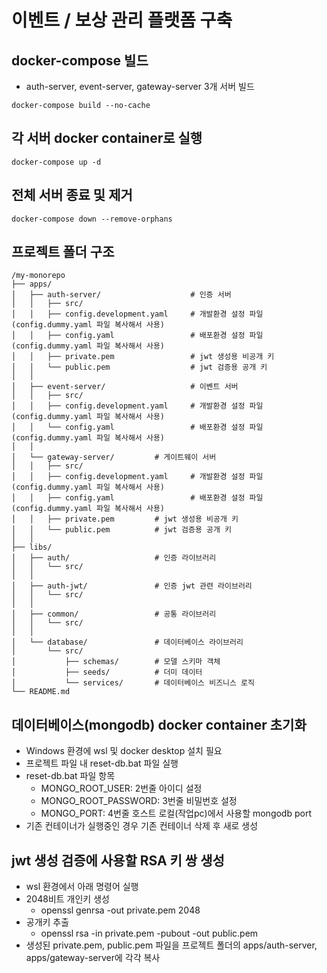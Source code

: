 # 이벤트 / 보상 관리 플랫폼 구축

## docker-compose 빌드
  - auth-server, event-server, gateway-server 3개 서버 빌드
```
docker-compose build --no-cache
```

## 각 서버 docker container로 실행
```
docker-compose up -d
```

## 전체 서버 종료 및 제거
```
docker-compose down --remove-orphans
```

## 프로젝트 폴더 구조
```
/my-monorepo
├── apps/
│   ├── auth-server/                    # 인증 서버
│   │   ├── src/
│   │   ├── config.development.yaml     # 개발환경 설정 파일 (config.dummy.yaml 파일 복사해서 사용)
│   │   ├── config.yaml                 # 배포환경 설정 파일 (config.dummy.yaml 파일 복사해서 사용)
│   │   ├── private.pem                 # jwt 생성용 비공개 키
│   │   └── public.pem                  # jwt 검증용 공개 키
│   │
│   ├── event-server/                   # 이벤트 서버
│   │   ├── src/
│   │   ├── config.development.yaml     # 개발환경 설정 파일 (config.dummy.yaml 파일 복사해서 사용)
│   │   └── config.yaml                 # 배포환경 설정 파일 (config.dummy.yaml 파일 복사해서 사용)
│   │
│   └── gateway-server/         # 게이트웨이 서버
│   │   ├── src/
│   │   ├── config.development.yaml     # 개발환경 설정 파일 (config.dummy.yaml 파일 복사해서 사용)
│   │   ├── config.yaml                 # 배포환경 설정 파일 (config.dummy.yaml 파일 복사해서 사용)
│   │   ├── private.pem         # jwt 생성용 비공개 키
│   │   └── public.pem          # jwt 검증용 공개 키
│   │
├── libs/
│   ├── auth/                   # 인증 라이브러리
│   │   └── src/
│   │
│   ├── auth-jwt/               # 인증 jwt 관련 라이브러리
│   │   └── src/
│   │
│   ├── common/                 # 공통 라이브러리
│   │   └── src/
│   │
│   └── database/               # 데이터베이스 라이브러리
│       └── src/
│           ├── schemas/        # 모델 스키마 객체
│           ├── seeds/          # 더미 데이터
│           └── services/       # 데이터베이스 비즈니스 로직
└── README.md
```

## 데이터베이스(mongodb) docker container 초기화

- Windows 환경에 wsl 및 docker desktop 설치 필요
- 프로젝트 파일 내 reset-db.bat 파일 실행
- reset-db.bat 파일 항목
  - MONGO_ROOT_USER: 2번줄 아이디 설정
  - MONGO_ROOT_PASSWORD: 3번줄 비밀번호 설정
  - MONGO_PORT: 4번줄 호스트 로컬(작업pc)에서 사용할 mongodb port
- 기존 컨테이너가 실행중인 경우 기존 컨테이너 삭제 후 새로 생성

## jwt 생성 검증에 사용할 RSA 키 쌍 생성

- wsl 환경에서 아래 명령어 실행
- 2048비트 개인키 생성
  - openssl genrsa -out private.pem 2048
- 공개키 추출
  - openssl rsa -in private.pem -pubout -out public.pem
- 생성된 private.pem, public.pem 파일을 프로젝트 폴더의 apps/auth-server, apps/gateway-server에 각각 복사
